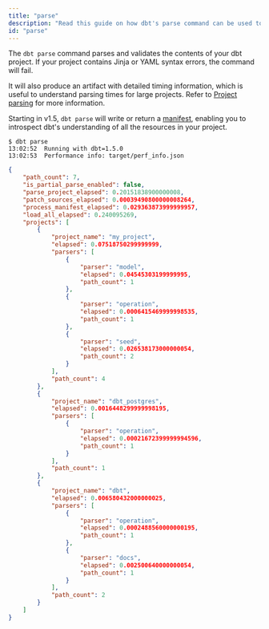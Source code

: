 ```yaml
---
title: "parse"
description: "Read this guide on how dbt's parse command can be used to parse your dbt project and write detailed timing information."
id: "parse"
---
```


The `dbt parse` command parses and validates the contents of your dbt project. If your project contains Jinja or YAML syntax errors, the command will fail.

It will also produce an artifact with detailed timing information, which is useful to understand parsing times for large projects. Refer to [Project parsing](/reference/parsing) for more information.

<VersionBlock firstVersion="1.5">

Starting in v1.5, `dbt parse` will write or return a [manifest](/reference/artifacts/manifest-json), enabling you to introspect dbt's understanding of all the resources in your project.

</VersionBlock>

```
$ dbt parse
13:02:52  Running with dbt=1.5.0
13:02:53  Performance info: target/perf_info.json
```

<File name='target/perf_info.json'>

```json
{
    "path_count": 7,
    "is_partial_parse_enabled": false,
    "parse_project_elapsed": 0.20151838900000008,
    "patch_sources_elapsed": 0.00039490800000008264,
    "process_manifest_elapsed": 0.029363873999999957,
    "load_all_elapsed": 0.240095269,
    "projects": [
        {
            "project_name": "my_project",
            "elapsed": 0.07518750299999999,
            "parsers": [
                {
                    "parser": "model",
                    "elapsed": 0.04545303199999995,
                    "path_count": 1
                },
                {
                    "parser": "operation",
                    "elapsed": 0.0006415469999998535,
                    "path_count": 1
                },
                {
                    "parser": "seed",
                    "elapsed": 0.026538173000000054,
                    "path_count": 2
                }
            ],
            "path_count": 4
        },
        {
            "project_name": "dbt_postgres",
            "elapsed": 0.0016448299999998195,
            "parsers": [
                {
                    "parser": "operation",
                    "elapsed": 0.00021672399999994596,
                    "path_count": 1
                }
            ],
            "path_count": 1
        },
        {
            "project_name": "dbt",
            "elapsed": 0.006580432000000025,
            "parsers": [
                {
                    "parser": "operation",
                    "elapsed": 0.0002488560000000195,
                    "path_count": 1
                },
                {
                    "parser": "docs",
                    "elapsed": 0.002500640000000054,
                    "path_count": 1
                }
            ],
            "path_count": 2
        }
    ]
}
```

</File>
